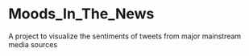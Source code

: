 # Moods_In_The_News
A project to visualize the sentiments of tweets from major mainstream media sources 
